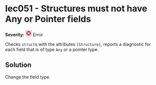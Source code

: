 # Iec051 - Structures must not have Any or Pointer fields

**Severity:** ![Error](../images/Error.png) Error

Checks `struct`s with the attributes `[Structure]`, reports a diagnostic for each field that is of type `Any` or a pointer type.

## Solution

Change the field type.